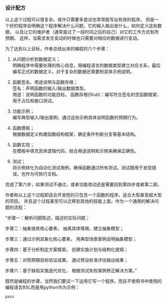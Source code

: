 ### 设计配方

以上这个过程可以很复杂，或许只需要多尝试也常常能写出有效的程序。
但是一个好的程序会明确这个程序解决什么问题，它的输入输出是什么，如何定义这些数据，
以及让它的维护者（通常是过了一段时间之后的自己）对它的工作方式有所预期。 
这样，当需求发生变动的时候也只需要对相应的数据进行变动。

为了达到以上目标，作者总结出来的编程的六个步骤：
1. 从问题分析到数据定义；  
    明确程序中需要处理的核心信息，用编程语言的数据类型建立对应关系，最后编写正式的数据定义，对于复杂的数据还需要附具体示例说明。

2. 函数签名、用途说明与函数存根；  
    签名：声明函数的输入/输出数据类型。  
    用途：说明函数的功能目标。 
    函数存根(Stub)：编写符合签名的空函数框架，用于占位和接口测试。

3. 功能示例；  
    编写典型输入/输出案例，通过这些示例具体说明函数的预期行为。

4. 函数模板；  
    根据数据定义构建函数结构框架，确定条件判断分支等基本结构。

5. 函数实现；  
    在模板中填充具体逻辑代码，结合用途说明和示例来确保正确性。

6. 测试；  
    将示例转化为自动化测试用例，确保函数通过所有测试。测试既用于发现错误，也作为可执行文档。
 

完成了第六步，如果测试不通过，或者功能改动还是需要回到第四步或者第二部。

作者称以上这个过程即适合开发短的只包含一个函数的程序，适合大型甚至超大型的项目。
并且这个过程甚至可以迁移到其他的技能上面，作为一个通用的解决问题的流程：

“步骤一：解析问题陈述，描述的实际问题；

步骤二：抽象提炼核心要素，
抽离具体情境，建立抽象模型；

步骤三：通过示例具象化核心要素，
用典型场景案例说明抽象模型；

步骤四：基于分析制定方案框架，
创建实施计划与结构化提纲；

步骤五：对照预期目标验证成果，
通过预设标准评估输出结果；

步骤六：基于缺陷实施迭代优化，
根据测试失败案例修正解决方案。”

既然是编程的步骤，当然我们要试一下运用它写一个程序。而且不使用书中使用的编程语言BSL而是用python作为示例：

`pass`
